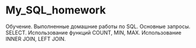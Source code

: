 # My_SQL_homework
Обучение. Выполненные домашние работы по SQL. Основные запросы. SELECT. Использование функций COUNT, MIN, MAX. Использование INNER JOIN, LEFT JOIN.
